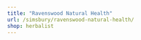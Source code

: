 ```yaml
---
title: "Ravenswood Natural Health"
url: /simsbury/ravenswood-natural-health/
shop: herbalist
---
```

